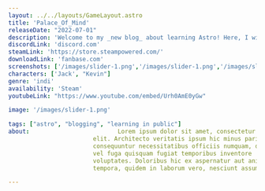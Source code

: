 ```yaml
---
layout: ../../layouts/GameLayout.astro
title: 'Palace_Of_Mind'
releaseDate: "2022-07-01"
description: 'Welcome to my _new blog_ about learning Astro! Here, I will share my learning journey as I build a new website.'
discordLink: 'discord.com'
steamLink: 'https://store.steampowered.com/'
downloadLink: 'fanbase.com'
screenshots: ['/images/slider-1.png','/images/slider-1.png','/images/slider-1.png','/images/slider-1.png']
characters: ['Jack', "Kevin"]
genre: 'indi'
availability: 'Steam'
youtubeLink: "https://www.youtube.com/embed/Urh0AmE0yGw"

image: '/images/slider-1.png'

tags: ["astro", "blogging", "learning in public"]
about:                         Lorem ipsum dolor sit amet, consectetur adipisicing
                        elit. Architecto veritatis ipsum hic minus pariatur
                        consequuntur necessitatibus officiis numquam, doloremque
                        vel fuga quisquam fugiat temporibus inventore
                        voluptates. Doloribus hic ex aspernatur aut animi cumque
                        tempora, quidem in laborum vero, nesciunt assumenda?

---
```






